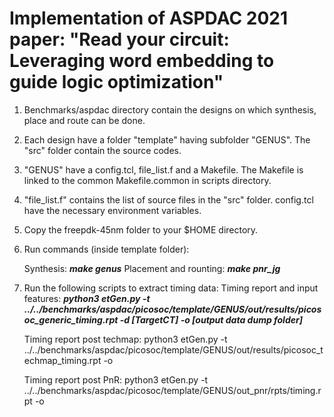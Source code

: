 # Implementation of ASPDAC 2021 paper: "Read your circuit: Leveraging word embedding to guide logic optimization"


1) Benchmarks/aspdac directory contain the designs on which synthesis, place and route can be done.

3) Each design have a folder "template" having subfolder "GENUS". The "src" folder contain the source codes.

4) "GENUS" have a config.tcl, file_list.f and a Makefile. The Makefile is linked to the common Makefile.common in scripts directory.

5) "file_list.f" contains the list of source files in the "src" folder. config.tcl have the necessary environment variables.

6) Copy the freepdk-45nm folder to your $HOME directory.

7) Run commands (inside template folder):
   
   Synthesis: **_make genus_**
   Placement and rounting: **_make pnr_jg_**
   
8) Run the following scripts to extract timing data:
   Timing report and input features: **_python3 etGen.py -t ../../benchmarks/aspdac/picosoc/template/GENUS/out/results/picosoc_generic_timing.rpt -d [TargetCT] -o [output data dump folder]_**
   
   Timing report post techmap: python3 etGen.py -t ../../benchmarks/aspdac/picosoc/template/GENUS/out/results/picosoc_techmap_timing.rpt -o <output data dump folder>
   
   Timing report post PnR: python3 etGen.py -t ../../benchmarks/aspdac/picosoc/template/GENUS/out_pnr/rpts/timing.rpt -o <output data dump folder>

   
